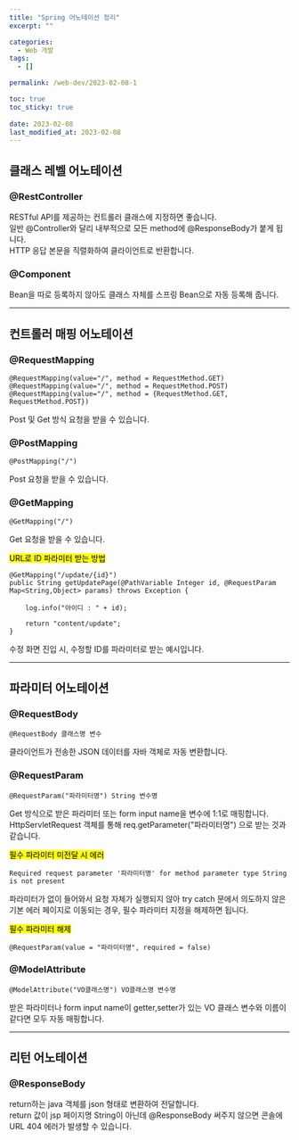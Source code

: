 ```yaml
---
title: "Spring 어노테이션 정리"
excerpt: ""

categories:
  - Web 개발
tags:
  - []

permalink: /web-dev/2023-02-08-1

toc: true
toc_sticky: true
 
date: 2023-02-08
last_modified_at: 2023-02-08
---
```


## 클래스 레벨 어노테이션

### @RestController
RESTful API를 제공하는 컨트롤러 클래스에 지정하면 좋습니다.  
일반 @Controller와 달리 내부적으로 모든 method에 @ResponseBody가 붙게 됩니다.  
HTTP 응답 본문을 직렬화하여 클라이언트로 반환합니다.

### @Component
Bean을 따로 등록하지 않아도 클래스 자체를 스프링 Bean으로 자동 등록해 줍니다.

---

## 컨트롤러 매핑 어노테이션

### @RequestMapping
```
@RequestMapping(value="/", method = RequestMethod.GET)
@RequestMapping(value="/", method = RequestMethod.POST)
@RequestMapping(value="/", method = {RequestMethod.GET, RequestMethod.POST})
```
Post 및 Get 방식 요청을 받을 수 있습니다.

### @PostMapping
```
@PostMapping("/")
```
Post 요청을 받을 수 있습니다.

### @GetMapping
```
@GetMapping("/")
```
Get 요청을 받을 수 있습니다.

<mark>URL로 ID 파라미터 받는 방법</mark>
```
@GetMapping("/update/{id}")
public String getUpdatePage(@PathVariable Integer id, @RequestParam Map<String,Object> params) throws Exception {

    log.info("아이디 : " + id);

    return "content/update";
}
```
수정 화면 진입 시, 수정할 ID를 파라미터로 받는 예시입니다.

---

## 파라미터 어노테이션

### @RequestBody
```
@RequestBody 클래스명 변수
```
클라이언트가 전송한 JSON 데이터를 자바 객체로 자동 변환합니다. 

### @RequestParam
```
@RequestParam("파라미터명") String 변수명
```
Get 방식으로 받은 파라미터 또는 form input name을 변수에 1:1로 매핑합니다.  
HttpServletRequest 객체를 통해 req.getParameter("파라미터명") 으로 받는 것과 같습니다.

<mark>필수 파라미터 미전달 시 에러</mark>
```
Required request parameter '파라미터명' for method parameter type String is not present
```
파라미터가 없이 들어와서 요청 자체가 실행되지 않아 try catch 문에서 의도하지 않은 기본 에러 페이지로 이동되는 경우, 필수 파라미터 지정을 해제하면 됩니다.

<mark>필수 파라미터 해제</mark>
```
@RequestParam(value = "파라미터명", required = false)
```

### @ModelAttribute
```
@ModelAttribute("VO클래스명") VO클래스명 변수명
```
받은 파라미터나 form input name이 getter,setter가 있는 VO 클래스 변수와 이름이 같다면 모두 자동 매핑합니다.

---

## 리턴 어노테이션

### @ResponseBody
return하는 java 객체를 json 형태로 변환하여 전달합니다.  
return 값이 jsp 페이지명 String이 아닌데 @ResponseBody 써주지 않으면 콘솔에 URL 404 에러가 발생할 수 있습니다.
